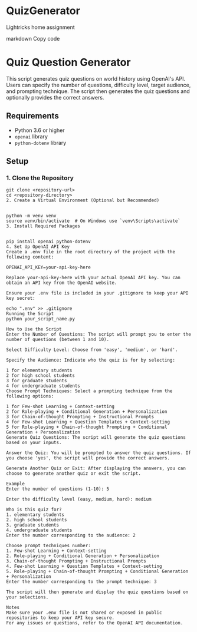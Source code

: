 # QuizGenerator
Lightricks home assignment 

markdown
Copy code
# Quiz Question Generator

This script generates quiz questions on world history using OpenAI's API. Users can specify the number of questions, difficulty level, target audience, and prompting technique. The script then generates the quiz questions and optionally provides the correct answers.

## Requirements

- Python 3.6 or higher
- `openai` library
- `python-dotenv` library

## Setup

### 1. Clone the Repository

```
git clone <repository-url>
cd <repository-directory>
2. Create a Virtual Environment (Optional but Recommended)


python -m venv venv
source venv/bin/activate  # On Windows use `venv\Scripts\activate`
3. Install Required Packages


pip install openai python-dotenv
4. Set Up OpenAI API Key
Create a .env file in the root directory of the project with the following content:

OPENAI_API_KEY=your-api-key-here

Replace your-api-key-here with your actual OpenAI API key. You can obtain an API key from the OpenAI website.

Ensure your .env file is included in your .gitignore to keep your API key secret:

echo ".env" >> .gitignore
Running the Script
python your_script_name.py

How to Use the Script
Enter the Number of Questions: The script will prompt you to enter the number of questions (between 1 and 10).

Select Difficulty Level: Choose from 'easy', 'medium', or 'hard'.

Specify the Audience: Indicate who the quiz is for by selecting:

1 for elementary students
2 for high school students
3 for graduate students
4 for undergraduate students
Choose Prompt Techniques: Select a prompting technique from the following options:

1 for Few-shot Learning + Context-setting
2 for Role-playing + Conditional Generation + Personalization
3 for Chain-of-thought Prompting + Instructional Prompts
4 for Few-shot Learning + Question Templates + Context-setting
5 for Role-playing + Chain-of-thought Prompting + Conditional Generation + Personalization
Generate Quiz Questions: The script will generate the quiz questions based on your inputs.

Answer the Quiz: You will be prompted to answer the quiz questions. If you choose 'yes', the script will provide the correct answers.

Generate Another Quiz or Exit: After displaying the answers, you can choose to generate another quiz or exit the script.

Example
Enter the number of questions (1-10): 5

Enter the difficulty level (easy, medium, hard): medium

Who is this quiz for?
1. elementary students
2. high school students
3. graduate students
4. undergraduate students
Enter the number corresponding to the audience: 2

Choose prompt techniques number: 
1. Few-shot Learning + Context-setting
2. Role-playing + Conditional Generation + Personalization
3. Chain-of-thought Prompting + Instructional Prompts
4. Few-shot Learning + Question Templates + Context-setting
5. Role-playing + Chain-of-thought Prompting + Conditional Generation + Personalization
Enter the number corresponding to the prompt technique: 3

The script will then generate and display the quiz questions based on your selections.

Notes
Make sure your .env file is not shared or exposed in public repositories to keep your API key secure.
For any issues or questions, refer to the OpenAI API documentation.

